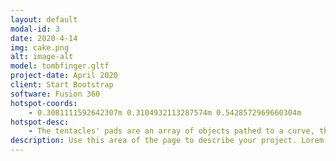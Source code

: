 ```yaml
---
layout: default
modal-id: 3
date: 2020-4-14
img: cake.png
alt: image-alt
model: tombfinger.gltf
project-date: April 2020
client: Start Bootstrap
software: Fusion 360
hotspot-coords: 
    - 0.3081111592642307m 0.3104932113287574m 0.5428572969660304m
hotspot-desc:
    - The tentacles' pads are an array of objects pathed to a curve, their scale tapered with the same curve profile as the tentacles themselves.
description: Use this area of the page to describe your project. Lorem ipsum dolor sit amet, consectetur adipisicing elit. Mollitia neque assumenda ipsam nihil, molestias magnam, recusandae quos quis inventore quisquam velit asperiores, vitae? Reprehenderit soluta, eos quod consequuntur itaque. Nam.
---
```

